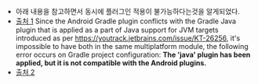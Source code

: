 * 아래 내용을 참고하면서 동시에 플러그인 적용이 불가능하다는것을 알게되었다.
* [출처 1](https://youtrack.jetbrains.com/issue/KT-30878)
Since the Android Gradle plugin conflicts with the Gradle Java plugin that is applied as a part of Java support for JVM targets 
introduced as per https://youtrack.jetbrains.com/issue/KT-26256, 
it's impossible to have both in the same multiplatform module, the following error occurs on Gradle project configuration: 
**The 'java' plugin has been applied, but it is not compatible with the Android plugins.**
* [출처 2](https://stackoverflow.com/questions/26861011/android-compile-error-java-plugin-has-been-applied-not-compatible-with-android)
